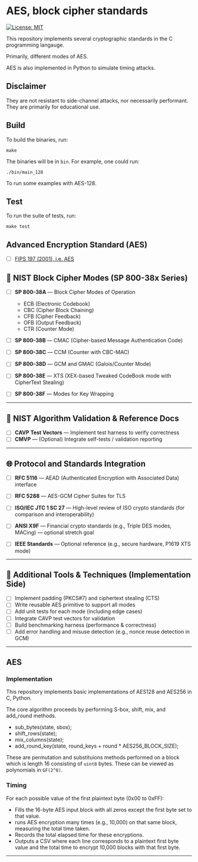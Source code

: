 # AES, block cipher standards

[![License: MIT](https://img.shields.io/badge/License-MIT-brightgreen.svg)](https://opensource.org/licenses/MIT)

This repository implements several cryptographic standards in the C programming langauge. 

Primarily, different modes of AES.

AES is also implemented in Python to simulate timing attacks.

## Disclaimer

They are not resistant to side-channel attacks, nor necessarily performant. They are primarily for educational use.

## Build

To build the binaries, run:

```
make
```

The binaries will be in `bin`. For example, one could run:

```
./bin/main_128
```

To run some examples with AES-128.

## Test

To run the suite of tests, run:

```
make test
```

## Advanced Encryption Standard (AES)

- [ ] [FIPS 197 (2001), i.e. AES](#aes)

## 🧱 NIST Block Cipher Modes (SP 800-38x Series)

- [ ] **SP 800-38A** — Block Cipher Modes of Operation  
  - ECB (Electronic Codebook)  
  - CBC (Cipher Block Chaining)  
  - CFB (Cipher Feedback)  
  - OFB (Output Feedback)
  - CTR (Counter Mode)

- [ ] **SP 800-38B** — CMAC (Cipher-based Message Authentication Code)

- [ ] **SP 800-38C** — CCM (Counter with CBC-MAC)

- [ ] **SP 800-38D** — GCM and GMAC (Galois/Counter Mode)

- [ ] **SP 800-38E** — XTS (XEX-based Tweaked CodeBook mode with CipherText Stealing)

- [ ] **SP 800-38F** — Modes for Key Wrapping

---

## 🧮 NIST Algorithm Validation & Reference Docs

- [ ] **CAVP Test Vectors** — Implement test harness to verify correctness  
- [ ] **CMVP** — (Optional) Integrate self-tests / validation reporting

---

## 🌐 Protocol and Standards Integration

- [ ] **RFC 5116** — AEAD (Authenticated Encryption with Associated Data) interface  
- [ ] **RFC 5288** — AES-GCM Cipher Suites for TLS

- [ ] **ISO/IEC JTC 1 SC 27** — High-level review of ISO crypto standards (for comparison and interoperability)

- [ ] **ANSI X9F** — Financial crypto standards (e.g., Triple DES modes, MACing) — optional stretch goal

- [ ] **IEEE Standards** — Optional reference (e.g., secure hardware, P1619 XTS mode)

---

## 🧪 Additional Tools & Techniques (Implementation Side)

- [ ] Implement padding (PKCS#7) and ciphertext stealing (CTS)  
- [ ] Write reusable AES primitive to support all modes  
- [ ] Add unit tests for each mode (including edge cases)  
- [ ] Integrate CAVP test vectors for validation  
- [ ] Build benchmarking harness (performance & correctness)  
- [ ] Add error handling and misuse detection (e.g., nonce reuse detection in GCM)

---

## AES

### Implementation

This repository implements basic implementations of AES128 and AES256 in C, Python. 

The core algorithm proceeds by performing S-box, shift, mix, and add_round methods. 

- sub_bytes(state, sbox);
- shift_rows(state);
- mix_columns(state);
- add_round_key(state, round_keys + round * AES256_BLOCK_SIZE);

These are permutation and substituions methods performed on a block which is length 16 consisting of `uint8` bytes. These can be viewed as polynomials in `GF(2^8)`.

### Timing

For each possible value of the first plaintext byte (0x00 to 0xFF):
- Fills the 16-byte AES input block with all zeros except the first byte set to that value.
- runs AES encryption many times (e.g., 10,000) on that same block, measuring the total time taken.
- Records the total elapsed time for these encryptions.
- Outputs a CSV where each line corresponds to a plaintext first byte value and the total time to encrypt 10,000 blocks with that first byte.

---

